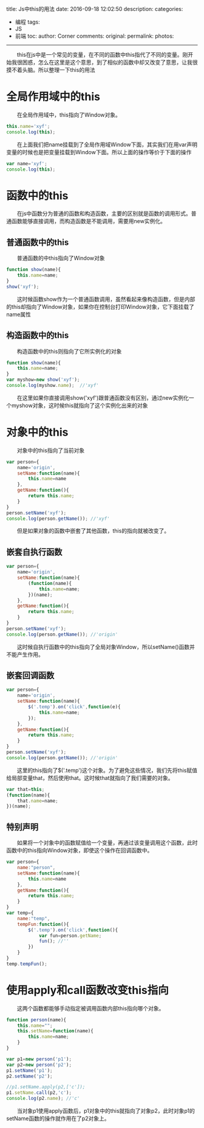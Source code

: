 title: Js中this的用法
date: 2016-09-18 12:02:50
description:
categories:
- 编程
tags:
- JS
- 前端
toc:
author: Corner
comments:
original:
permalink:
photos:
---
　　this在js中是一个常见的变量，在不同的函数中this指代了不同的变量。刚开始我很困惑，怎么在这里是这个意思，到了相似的函数中却又改变了意思，让我很摸不着头脑。所以整理一下this的用法
<!-- more -->

# 全局作用域中的this

　　在全局作用域中，this指向了Window对象。

```javascript
this.name='xyf';
console.log(this);
```
　　在上面我们把name挂载到了全局作用域Window下面，其实我们在用var声明变量的时候也是把变量挂载到Window下面。所以上面的操作等价于下面的操作
```javascript
var name='xyf';
console.log(this);
```

# 函数中的this
　　在js中函数分为普通的函数和构造函数，主要的区别就是函数的调用形式。普通函数能够直接调用，而构造函数是不能调用，需要用new实例化。
## 普通函数中的this
　　普通函数的中this指向了Window对象
```javascript
function show(name){
	this.name=name;
}
show('xyf');
```
　　这时候函数show作为一个普通函数调用，虽然看起来像构造函数，但是内部的this却指向了Window对象，如果你在控制台打印Window对象，它下面挂载了name属性

## 构造函数中的this
　　构造函数中的this则指向了它所实例化的对象
```javascript
function show(name){
	this.name=name;
}
var myshow=new show('xyf');
console.log(myshow.name);  //'xyf'
```
　　在这里如果你直接调用show('xyf')跟普通函数没有区别，通过new实例化一个myshow对象，这时候this就指向了这个实例化出来的对象


# 对象中的this

　　对象中的this指向了当前对象

```javascript
var person={
	name='origin',
	setName:function(name){
		this.name=name
	},
	getName:function(){
		return this.name;
	}
}
person.setName('xyf');
console.log(person.getName()); //'xyf'
```

　　但是如果对象的函数中嵌套了其他函数，this的指向就被改变了。

## 嵌套自执行函数
```javascript
var person={
	name='origin',
	setName:function(name){
		(function(name){
			this.name=name;
		})(name);
	},
	getName:function(){
		return this.name;
	}
}
person.setName('xyf');
console.log(person.getName()); //'origin'
```
　　这时候自执行函数中的this指向了全局对象Window，所以setName()函数并不能产生作用。


## 嵌套回调函数
```javascript
var person={
	name='origin',
	setName:function(name){
		$('.temp').on('click',function(e){
			this.name=name;
		});
	},
	getName:function(){
		return this.name;
	}
}
person.setName('xyf');
console.log(person.getName()); //'origin'
```

　　这里的this指向了$('.temp')这个对象。为了避免这些情况，我们先将this赋值给局部变量that，然后使用that。这时候that就指向了我们需要的对象。
```javascript
var that=this;
(function(name){
	that.name=name;
})(name);
```

## 特别声明
　　如果将一个对象中的函数赋值给一个变量，再通过该变量调用这个函数，此时函数中的this指向Window对象，即使这个操作在回调函数中。
```javascript
var person={
	name:"person",
	setName:function(name){
		this.name=name
	},
	getName:function(){
		return this.name;
	}
}
var temp={
	name:"temp",
	tempFun:function(){
		$('.temp').on('click',function(){
			var fun=person.getName;
			fun(); //''
		})
	}
}
temp.tempFun();
```

# 使用apply和call函数改变this指向
　　这两个函数都能够手动指定被调用函数内部this指向哪个对象。

```javascript
function person(name){
	this.name="";
	this.setName=function(name){
		this.name=name;
	}
}

var p1=new person('p1');
var p2=new person('p2');
p1.setName('p1');
p2.setName('p2');

//p1.setName.apply(p2,['c']);
p1.setName.call(p2,'c');
console.log(p2.name); //'c'
```
　　当对象p1使用apply函数后，p1对象中的this就指向了对象p2，此时对象p1的setName函数的操作就作用在了p2对象上。






